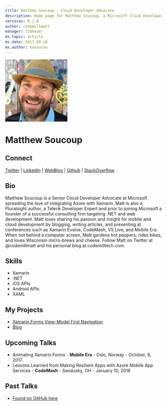 ```yaml
---
title: Matthew Soucoup - Cloud Developer Advocate
description: Home page for Matthew Soucoup, a Microsoft Cloud Developer Advocate
services: N / A
author: codemillmatt
manager: timheuer
ms.topic: article
ms.date: 2017-09-18
ms.author: masoucou
---
```


![Image of Matthew Soucoup](media/profiles/matthew-soucoup.png)

# Matthew Soucoup


## Connect
[Twitter](https://twitter.com/codemillmatt) | [LinkedIn](https://linkedin.com/in/msoucoup) | [WebBlog](https://codemilltech.com) | [Github](https://github.com/codemillmatt) | [StackOverflow](https://stackoverflow.com/users/6621061/matt-soucoup)

## Bio

Matthew Soucoup is a Senior Cloud Developer Advocate at Microsoft spreading the love of integrating Azure with Xamarin. Matt is also a Pluralsight author, a Telerik Developer Expert and prior to joining Microsoft a founder of a successful consulting firm targeting .NET and web development. Matt loves sharing his passion and insight for mobile and cloud development by blogging, writing articles, and presenting at conferences such as Xamarin Evolve, CodeMash, VS Live, and Mobile Era. When not behind a computer screen, Matt gardens hot peppers, rides bikes, and loves Wisconsin micro-brews and cheese. Follow Matt on Twitter at @codemillmatt and his personal blog at codemilltech.com.


## Skills

* Xamarin
* .NET
* iOS APIs
* Android APIs
* XAML

## My Projects
* [Xamarin.Forms View-Model First Navigation](https://github.com/codemillmatt/codemill.vmfirstnav)
* [Blog](https://codemilltech.com)

## Upcoming Talks
* Animating Xamarin.Forms - __Mobile Era__ - Oslo, Norway - October, 6, 2017
* Lessons Learned from Making Resilient Apps with Azure Mobile App Services - __CodeMash__ - Sandusky, OH - January 10, 2018

## Past Talks
* [Found on GitHub here](https://github.com/codemillmatt/conference-talks)
